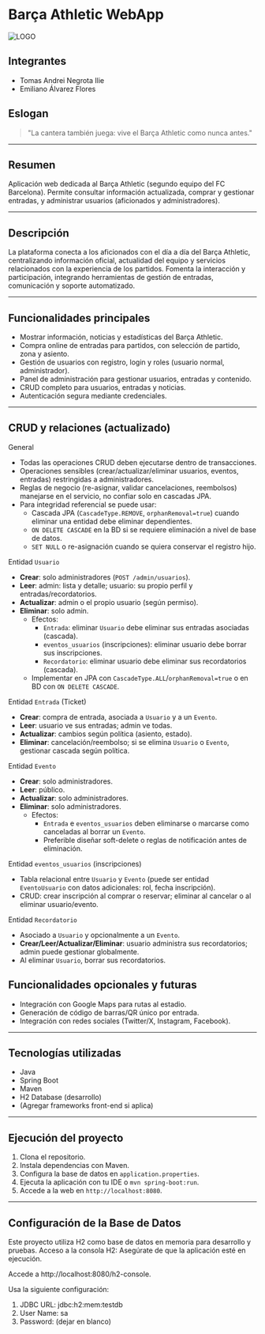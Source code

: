 # Barça Athletic WebApp

![LOGO](ruta/a/tu/logo.png)

## Integrantes

- Tomas Andrei Negrota Ilie
- Emiliano Álvarez Flores

## Eslogan

> "La cantera también juega: vive el Barça Athletic como nunca antes."

---

## Resumen

Aplicación web dedicada al Barça Athletic (segundo equipo del FC Barcelona). Permite consultar información actualizada, comprar y gestionar entradas, y administrar usuarios (aficionados y administradores).

---

## Descripción

La plataforma conecta a los aficionados con el día a día del Barça Athletic, centralizando información oficial, actualidad del equipo y servicios relacionados con la experiencia de los partidos. Fomenta la interacción y participación, integrando herramientas de gestión de entradas, comunicación y soporte automatizado.

---

## Funcionalidades principales

- Mostrar información, noticias y estadísticas del Barça Athletic.
- Compra online de entradas para partidos, con selección de partido, zona y asiento.
- Gestión de usuarios con registro, login y roles (usuario normal, administrador).
- Panel de administración para gestionar usuarios, entradas y contenido.
- CRUD completo para usuarios, entradas y noticias.
- Autenticación segura mediante credenciales.

---

## CRUD y relaciones (actualizado)

General
- Todas las operaciones CRUD deben ejecutarse dentro de transacciones.
- Operaciones sensibles (crear/actualizar/eliminar usuarios, eventos, entradas) restringidas a administradores.
- Reglas de negocio (re-asignar, validar cancelaciones, reembolsos) manejarse en el servicio, no confiar solo en cascadas JPA.
- Para integridad referencial se puede usar:
    - Cascada JPA (`CascadeType.REMOVE`, `orphanRemoval=true`) cuando eliminar una entidad debe eliminar dependientes.
    - `ON DELETE CASCADE` en la BD si se requiere eliminación a nivel de base de datos.
    - `SET NULL` o re-asignación cuando se quiera conservar el registro hijo.

Entidad `Usuario`
- **Crear**: solo administradores (`POST /admin/usuarios`).
- **Leer**: admin: lista y detalle; usuario: su propio perfil y entradas/recordatorios.
- **Actualizar**: admin o el propio usuario (según permiso).
- **Eliminar**: solo admin.
    - Efectos:
        - `Entrada`: eliminar `Usuario` debe eliminar sus entradas asociadas (cascada).
        - `eventos_usuarios` (inscripciones): eliminar usuario debe borrar sus inscripciones.
        - `Recordatorio`: eliminar usuario debe eliminar sus recordatorios (cascada).
    - Implementar en JPA con `CascadeType.ALL`/`orphanRemoval=true` o en BD con `ON DELETE CASCADE`.

Entidad `Entrada` (Ticket)
- **Crear**: compra de entrada, asociada a `Usuario` y a un `Evento`.
- **Leer**: usuario ve sus entradas; admin ve todas.
- **Actualizar**: cambios según política (asiento, estado).
- **Eliminar**: cancelación/reembolso; si se elimina `Usuario` o `Evento`, gestionar cascada según política.

Entidad `Evento`
- **Crear**: solo administradores.
- **Leer**: público.
- **Actualizar**: solo administradores.
- **Eliminar**: solo administradores.
    - Efectos:
        - `Entrada` e `eventos_usuarios` deben eliminarse o marcarse como canceladas al borrar un `Evento`.
        - Preferible diseñar soft-delete o reglas de notificación antes de eliminación.

Entidad `eventos_usuarios` (inscripciones)
- Tabla relacional entre `Usuario` y `Evento` (puede ser entidad `EventoUsuario` con datos adicionales: rol, fecha inscripción).
- CRUD: crear inscripción al comprar o reservar; eliminar al cancelar o al eliminar usuario/evento.

Entidad `Recordatorio`
- Asociado a `Usuario` y opcionalmente a un `Evento`.
- **Crear/Leer/Actualizar/Eliminar**: usuario administra sus recordatorios; admin puede gestionar globalmente.
- Al eliminar `Usuario`, borrar sus recordatorios.

## Funcionalidades opcionales y futuras

- Integración con Google Maps para rutas al estadio.
- Generación de código de barras/QR único por entrada.
- Integración con redes sociales (Twitter/X, Instagram, Facebook).

---

## Tecnologías utilizadas

- Java
- Spring Boot
- Maven
- H2 Database (desarrollo)
- (Agregar frameworks front-end si aplica)

---

## Ejecución del proyecto

1. Clona el repositorio.
2. Instala dependencias con Maven.
3. Configura la base de datos en `application.properties`.
4. Ejecuta la aplicación con tu IDE o `mvn spring-boot:run`.
5. Accede a la web en `http://localhost:8080`.

---

## Configuración de la Base de Datos
Este proyecto utiliza H2 como base de datos en memoria para desarrollo y pruebas.
Acceso a la consola H2:
Asegúrate de que la aplicación esté en ejecución.

Accede a http://localhost:8080/h2-console.

Usa la siguiente configuración:

1. JDBC URL: jdbc:h2:mem:testdb
2. User Name: sa
3. Password: (dejar en blanco)